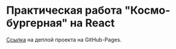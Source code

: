 # Практическая работа "Космо-бургерная" на React

[Ссылка](https://rmxr.github.io/react-burger/) на деплой проекта на GitHub-Pages.

